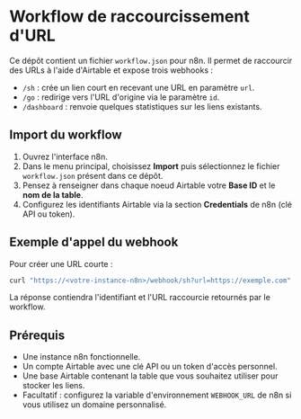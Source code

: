 # Workflow de raccourcissement d'URL

Ce dépôt contient un fichier `workflow.json` pour n8n. Il permet de raccourcir des URLs à l'aide d'Airtable et expose trois webhooks :

- `/sh` : crée un lien court en recevant une URL en paramètre `url`.
- `/go` : redirige vers l'URL d'origine via le paramètre `id`.
- `/dashboard` : renvoie quelques statistiques sur les liens existants.

## Import du workflow

1. Ouvrez l'interface n8n.
2. Dans le menu principal, choisissez **Import** puis sélectionnez le fichier `workflow.json` présent dans ce dépôt.
3. Pensez à renseigner dans chaque noeud Airtable votre **Base ID** et le **nom de la table**.
4. Configurez les identifiants Airtable via la section **Credentials** de n8n (clé API ou token).

## Exemple d'appel du webhook

Pour créer une URL courte :

```bash
curl "https://<votre-instance-n8n>/webhook/sh?url=https://exemple.com"
```

La réponse contiendra l'identifiant et l'URL raccourcie retournés par le workflow.

## Prérequis

- Une instance n8n fonctionnelle.
- Un compte Airtable avec une clé API ou un token d'accès personnel.
- Une base Airtable contenant la table que vous souhaitez utiliser pour stocker les liens.
- Facultatif : configurez la variable d'environnement `WEBHOOK_URL` de n8n si vous utilisez un domaine personnalisé.

